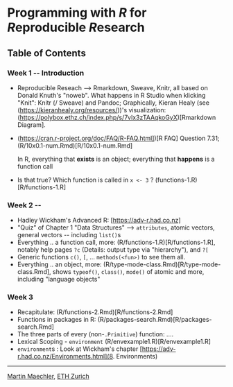 # Programming with *R* for *R*eproducible *R*esearch

## Table of Contents

### Week 1 -- Introduction
 - Reproducible Reseach -->  Rmarkdown, Sweave, Knitr, all based on Donald
   Knuth's "noweb".
   What happens in R Studio when klicking "Knit": Knitr (/ Sweave) and
   Pandoc; Graphically, Kieran
   Healy (see (https://kieranhealy.org/resources/))'s visualization:
   (https://polybox.ethz.ch/index.php/s/7vlx3zTAAqkoGyX)[Rmarkdown Diagram].

 - (https://cran.r-project.org/doc/FAQ/R-FAQ.html])[R FAQ] Question 7.31;
 	(R/10x0.1-num.Rmd)[R/10x0.1-num.Rmd]


   In R,
   everything that **exists** is an object;
   everything that **happens** is a function call

 - Is that true?  Which function is called in `x <- 3` ? (functions-1.R)[R/functions-1.R]

### Week 2 --
 - Hadley Wickham's  Advanced R: [https://adv-r.had.co.nz]
 - "Quiz" of Chapter 1 "Data Structures" --> `attributes`, atomic vectors,
   general vectors -- including `list()`s
 - Everything .. a function call, more:	(R/functions-1.R)[R/functions-1.R],
   notably help pages  `?c` (Details: output type via "hierarchy"), and `?[`
 - Generic functions `c()`, `[`, ...  `methods(<fun>)` to see them all.
 - Everything .. an object, more: (R/type-mode-class.Rmd)[R/type-mode-class.Rmd],
   shows `typeof()`, `class()`, `mode()` of atomic and more, including
   "language objects"


### Week 3

 - Recapitulate:  (R/functions-2.Rmd)[R/functions-2.Rmd]
 - Functions in packages in R: (R/packages-search.Rmd)[R/packages-search.Rmd]
 - The three parts of every (non-`.Primitive`) function: ....
 - Lexical Scoping - `environment` (R/envexample1.R)[R/envexample1.R]
 - `environment`s : Look at Wickham's chapter [https://adv-r.had.co.nz/Environments.html](8. Environments)

---
[Martin Maechler](https://stat.ethz.ch/~maechler), [ETH Zurich](https://www.ethz.ch.)




